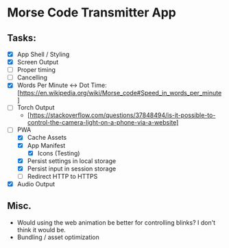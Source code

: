 # Morse Code Transmitter App


## Tasks:
* [x] App Shell / Styling
* [x] Screen Output
* [ ] Proper timing
* [ ] Cancelling
* [x] Words Per Minute <-> Dot Time: [https://en.wikipedia.org/wiki/Morse_code#Speed_in_words_per_minute]
* [ ] Torch Output
	* [https://stackoverflow.com/questions/37848494/is-it-possible-to-control-the-camera-light-on-a-phone-via-a-website]
* [ ] PWA
	* [x] Cache Assets
	* [x] App Manifest
		* [x] Icons (Testing)
	* [x] Persist settings in local storage
	* [x] Persist input in session storage
	* [ ] Redirect HTTP to HTTPS
* [x] Audio Output

## Misc.
* Would using the web animation be better for controlling blinks?  I don't think it would be.
* Bundling / asset optimization